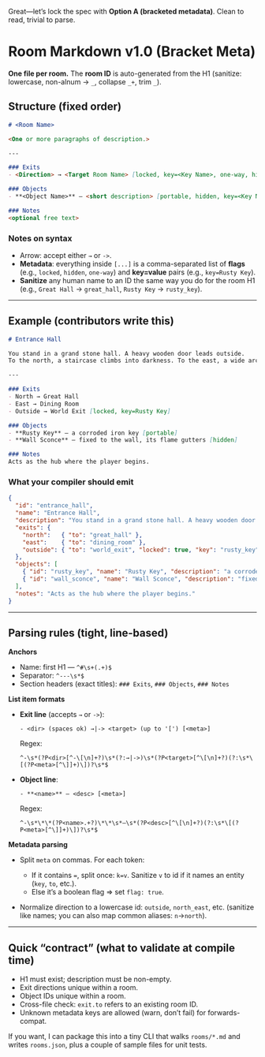 Great—let’s lock the spec with **Option A (bracketed metadata)**. Clean to read, trivial to parse.

# Room Markdown v1.0 (Bracket Meta)

**One file per room.** The **room ID** is auto-generated from the H1 (sanitize: lowercase, non-alnum → `_`, collapse `_+`, trim `_`).

## Structure (fixed order)

```markdown
# <Room Name>

<One or more paragraphs of description.>

---

### Exits
- <Direction> → <Target Room Name> [locked, key=<Key Name>, one-way, hidden]

### Objects
- **<Object Name>** — <short description> [portable, hidden, key=<Key Name>]

### Notes
<optional free text>
```

### Notes on syntax

* Arrow: accept either `→` or `->`.
* **Metadata**: everything inside `[...]` is a comma-separated list of **flags** (e.g., `locked`, `hidden`, `one-way`) and **key=value** pairs (e.g., `key=Rusty Key`).
* **Sanitize** any human name to an ID the same way you do for the room H1 (e.g., `Great Hall` → `great_hall`, `Rusty Key` → `rusty_key`).

---

## Example (contributors write this)

```markdown
# Entrance Hall

You stand in a grand stone hall. A heavy wooden door leads outside.
To the north, a staircase climbs into darkness. To the east, a wide archway opens into a dining room.

---

### Exits
- North → Great Hall
- East → Dining Room
- Outside → World Exit [locked, key=Rusty Key]

### Objects
- **Rusty Key** — a corroded iron key [portable]
- **Wall Sconce** — fixed to the wall, its flame gutters [hidden]

### Notes
Acts as the hub where the player begins.
```

### What your compiler should emit

```json
{
  "id": "entrance_hall",
  "name": "Entrance Hall",
  "description": "You stand in a grand stone hall. A heavy wooden door leads outside.\nTo the north, a staircase climbs into darkness. To the east, a wide archway opens into a dining room.",
  "exits": {
    "north":   { "to": "great_hall" },
    "east":    { "to": "dining_room" },
    "outside": { "to": "world_exit", "locked": true, "key": "rusty_key" }
  },
  "objects": [
    { "id": "rusty_key", "name": "Rusty Key", "description": "a corroded iron key", "portable": true },
    { "id": "wall_sconce", "name": "Wall Sconce", "description": "fixed to the wall, its flame gutters", "hidden": true }
  ],
  "notes": "Acts as the hub where the player begins."
}
```

---

## Parsing rules (tight, line-based)

**Anchors**

* Name: first H1 — `^#\s+(.+)$`
* Separator: `^---\s*$`
* Section headers (exact titles): `### Exits`, `### Objects`, `### Notes`

**List item formats**

* **Exit line** (accepts `→` or `->`):

  ```
  - <dir> (spaces ok) →|-> <target> (up to '[') [<meta>]
  ```

  Regex:

  ```
  ^-\s*(?P<dir>[^-\[\n]+?)\s*(?:→|->)\s*(?P<target>[^\[\n]+?)(?:\s*\[(?P<meta>[^\]]+)\])?\s*$
  ```
* **Object line**:

  ```
  - **<name>** — <desc> [<meta>]
  ```

  Regex:

  ```
  ^-\s*\*\*(?P<name>.+?)\*\*\s*—\s*(?P<desc>[^\[\n]+?)(?:\s*\[(?P<meta>[^\]]+)\])?\s*$
  ```

**Metadata parsing**

* Split `meta` on commas. For each token:

  * If it contains `=`, split once: `k=v`. Sanitize `v` to id if it names an entity (`key`, `to`, etc.).
  * Else it’s a boolean flag ⇒ set `flag: true`.
* Normalize direction to a lowercase id: `outside`, `north_east`, etc. (sanitize like names; you can also map common aliases: `n`→`north`).

---

## Quick “contract” (what to validate at compile time)

* H1 must exist; description must be non-empty.
* Exit directions unique within a room.
* Object IDs unique within a room.
* Cross-file check: `exit.to` refers to an existing room ID.
* Unknown metadata keys are allowed (warn, don’t fail) for forwards-compat.

If you want, I can package this into a tiny CLI that walks `rooms/*.md` and writes `rooms.json`, plus a couple of sample files for unit tests.
